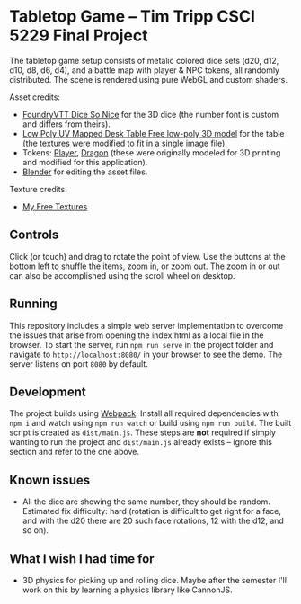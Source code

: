 # Tabletop Game – Tim Tripp CSCI 5229 Final Project

The tabletop game setup consists of metalic colored dice sets (d20, d12, d10, d8, d6, d4), and a battle map with player &amp; NPC tokens, all randomly distributed. The scene is rendered using pure WebGL and custom shaders.

Asset credits:
- [FoundryVTT Dice So Nice](https://gitlab.com/riccisi/foundryvtt-dice-so-nice) for the 3D dice (the number font is custom and differs from theirs).
- [Low Poly UV Mapped Desk Table Free low-poly 3D model](https://www.cgtrader.com/free-3d-models/furniture/furniture-set/low-poly-uv-mapped-desktable) for the table (the textures were modified to fit in a single image file).
- Tokens: [Player](https://www.thingiverse.com/thing:4573344), [Dragon](https://www.thingiverse.com/thing:4820671) (these were originally modeled for 3D printing and modified for this application).
- [Blender](https://www.blender.org) for editing the asset files.

Texture credits:
- [My Free Textures](https://www.myfreetextures.com/)

## Controls
Click (or touch) and drag to rotate the point of view. Use the buttons at the bottom left to shuffle the items, zoom in, or zoom out. The zoom in or out can also be accomplished using the scroll wheel on desktop.

## Running
This repository includes a simple web server implementation to overcome the issues that arise from opening the index.html as a local file in the browser. To start the server, run `npm run serve` in the project folder and navigate to `http://localhost:8080/` in your browser to see the demo. The server listens on port `8080` by default.

## Development
The project builds using [Webpack](https://webpack.js.org). Install all required dependencies with `npm i` and watch using `npm run watch` or build using `npm run build`. The built script is created as `dist/main.js`. These steps are **not** required if simply wanting to run the project and `dist/main.js` already exists – ignore this section and refer to the one above.

## Known issues
- All the dice are showing the same number, they should be random. Estimated fix difficulty: hard (rotation is difficult to get right for a face, and with the d20 there are 20 such face rotations, 12 with the d12, and so on).

## What I wish I had time for
- 3D physics for picking up and rolling dice. Maybe after the semester I'll work on this by learning a physics library like CannonJS.
